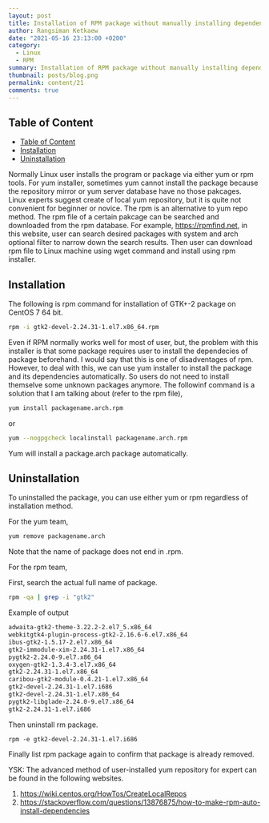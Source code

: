 ```yaml
---
layout: post
title: Installation of RPM package without manually installing dependencies
author: Rangsiman Ketkaew
date: "2021-05-16 23:13:00 +0200"
category:
  - Linux
  - RPM
summary: Installation of RPM package without manually installing dependencies
thumbnail: posts/blog.png
permalink: content/21
comments: true
---
```


## Table of Content

- [Table of Content](#table-of-content)
- [Installation](#installation)
- [Uninstallation](#uninstallation)

Normally Linux user installs the program or package via either yum or rpm tools.  For yum installer, sometimes yum cannot install the package because the repository mirror or yum server database have no those pakcages. Linux experts suggest create of local yum repository, but it is quite not convenient for beginner or novice.  The rpm is an alternative to yum repo method. The rpm file of a certain pakcage can be searched and downloaded from the rpm database.  For example, <https://rpmfind.net>, in this website, user can search desired packages with system and arch optional filter to narrow down the search results.  Then user can download rpm file to Linux machine using wget command and install using rpm installer.

## Installation

The following is rpm command for installation of GTK+-2 package on CentOS 7 64 bit.

```sh
rpm -i gtk2-devel-2.24.31-1.el7.x86_64.rpm
```

Even if RPM normally works well for most of user, but, the problem with this installer is that some package requires user to install the dependecies of package beforehand. I would say that this is one of disadventages of rpm.  However, to deal with this, we can use yum installer to install the package and its dependencies automatically.  So users do not need to install themselve some unknown packages anymore. The followinf command is a solution that I am talking about (refer to the rpm file),

```sh
yum install packagename.arch.rpm
```

or 

```sh
yum --nogpgcheck localinstall packagename.arch.rpm
```

Yum will install a package.arch package automatically.

## Uninstallation

To uninstalled the package, you can use either yum or rpm regardless of installation method.

For the yum team,

```sh
yum remove packagename.arch
```

Note that the name of package does not end in .rpm.

For the rpm team,

First, search the actual full name of package.

```sh
rpm -qa | grep -i "gtk2"
```

Example of output

```sh
adwaita-gtk2-theme-3.22.2-2.el7_5.x86_64
webkitgtk4-plugin-process-gtk2-2.16.6-6.el7.x86_64
ibus-gtk2-1.5.17-2.el7.x86_64
gtk2-immodule-xim-2.24.31-1.el7.x86_64
pygtk2-2.24.0-9.el7.x86_64
oxygen-gtk2-1.3.4-3.el7.x86_64
gtk2-2.24.31-1.el7.x86_64
caribou-gtk2-module-0.4.21-1.el7.x86_64
gtk2-devel-2.24.31-1.el7.i686
gtk2-devel-2.24.31-1.el7.x86_64
pygtk2-libglade-2.24.0-9.el7.x86_64
gtk2-2.24.31-1.el7.i686
```

Then uninstall rm package.

```
rpm -e gtk2-devel-2.24.31-1.el7.i686
```

Finally list rpm package again to confirm that package is already removed.

YSK: The advanced method of user-installed yum repository for expert can be found in the following websites.

1. <https://wiki.centos.org/HowTos/CreateLocalRepos>
2. <https://stackoverflow.com/questions/13876875/how-to-make-rpm-auto-install-dependencies>
